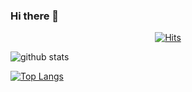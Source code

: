 ### Hi there 👋

<div align=center>
  
[![Hits](https://hits.seeyoufarm.com/api/count/incr/badge.svg?url=https%3A%2F%2Fgithub.com%2Fseungtaek94&count_bg=%2379C83D&title_bg=%23555555&icon=&icon_color=%23E7E7E7&title=hits&edge_flat=false)](https://hits.seeyoufarm.com)

</div>   

![github stats](https://github-readme-stats.vercel.app/api?username=seungtaek94&show_icons=true&count_private=true&theme=dracula)

[![Top Langs](https://github-readme-stats.vercel.app/api/top-langs/?username=seungtaek94&layout=compact&hide=SCSS,html)](https://github.com/anuraghazra/github-readme-stats)

<!--
**seungtaek94/seungtaek94** is a ✨ _special_ ✨ repository because its `README.md` (this file) appears on your GitHub profile.

Here are some ideas to get you started:

- 🔭 I’m currently working on ...
- 🌱 I’m currently learning ...
- 👯 I’m looking to collaborate on ...
- 🤔 I’m looking for help with ...
- 💬 Ask me about ...
- 📫 How to reach me: ...
- 😄 Pronouns: ...
- ⚡ Fun fact: ...
-->
